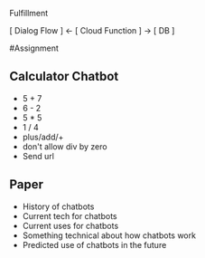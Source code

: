 Fulfillment

[ Dialog Flow ] <- [ Cloud Function ] -> [ DB ]

#Assignment 

## Calculator Chatbot 
- 5 + 7
- 6 - 2
- 5 * 5
- 1 / 4
- plus/add/+
- don't allow div by zero
- Send url 
## Paper
- History of chatbots
- Current tech for chatbots
- Current uses for chatbots 
- Something technical about how chatbots work 
- Predicted use of chatbots in the future 
